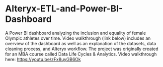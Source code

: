 # Alteryx-ETL-and-Power-BI-Dashboard
A Power BI dashboard analyzing the inclusion and equality of female Olympic athletes over time. Video walkthrough (link below) includes an overview of the dashboard as well as an explanation of the datasets, data cleaning process, and Alteryx workflow. The project was originally created for an MBA course called Data Life Cycles & Analytics.
Video walkthrough here: https://youtu.be/zFx8uyGB6Ok
